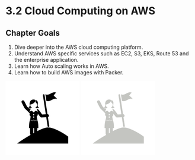# 3.2 Cloud Computing on AWS

## Chapter Goals

 1. Dive deeper into the AWS cloud computing platform.
 2. Understand AWS specific services such as EC2, S3, EKS, Route 53 and the enterprise application.
 3. Learn how Auto scaling works in AWS.
 4. Learn how to build AWS images with Packer.

![goals image](../img/goals_light.svg ':size=100x100 :class=light-mode-icon :alt= goal image; light mode')
![goals image](../img/goals_dark.svg ':size=100x100 :class=dark-mode-icon :alt= goal image; dark mode')
